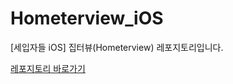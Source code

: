 # Hometerview_iOS
[세입자들 iOS] 집터뷰(Hometerview) 레포지토리입니다.

[레포지토리 바로가기](https://github.com/hometerview/iOS)

